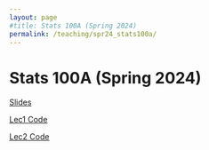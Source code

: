 ```yaml
---
layout: page
#title: Stats 100A (Spring 2024)
permalink: /teaching/spr24_stats100a/
---
```


# Stats 100A (Spring 2024)

[Slides](slides.pdf)

[Lec1 Code](./andrew_lec1.zip)

[Lec2 Code](./andrew_lec2.zip)